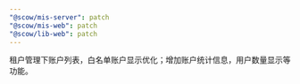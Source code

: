 ```yaml
---
"@scow/mis-server": patch
"@scow/mis-web": patch
"@scow/lib-web": patch
---
```


租户管理下账户列表，白名单账户显示优化；增加账户统计信息，用户数量显示等功能。

